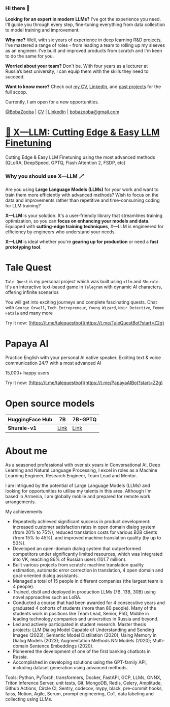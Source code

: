 ### Hi there 👋


**Looking for an expert in modern LLMs?** I've got the experience you need. I'll guide you through every step,
fine-tuning everything from data collection to model training and improvement.

**Why me?** Well, with six years of experience in deep learning R&D projects, I've mastered a range of roles - from
leading a team to rolling up my sleeves as an engineer. I've built and improved products from scratch and I'm keen to do
the same for you.

**Worried about your team?** Don't be. With four years as a lecturer at Russia’s best university, I can equip them with
the skills they need to succeed.

**Want to know more?** Check
out [my CV](https://docs.google.com/document/d/1BhFvIHQ1mpm81P-n2A-lhNac-U2wOGc6F2uS9gKvk88/edit?usp=sharing), [LinkedIn](https://www.linkedin.com/in/boriszubarev/),
and [past projects](https://komplete.framer.ai/cases) for the full scoop.

Currently, I am open for a new opportunities.

[@BobaZooba](https://t.me/BobaZooba) | [CV](https://docs.google.com/document/d/1BhFvIHQ1mpm81P-n2A-lhNac-U2wOGc6F2uS9gKvk88/edit?usp=sharing) | [LinkedIn](https://www.linkedin.com/in/boriszubarev/) | [bobazooba@gmail.com](mailto:bobazooba@gmail.com)

# [🦖 X—LLM: Cutting Edge & Easy LLM Finetuning](https://github.com/BobaZooba/xllm)

Cutting Edge & Easy LLM Finetuning using the most advanced methods (QLoRA, DeepSpeed, GPTQ, Flash Attention 2, FSDP, etc)

### Why you should use X—LLM 🪄

Are you using **Large Language Models (LLMs)** for your work and want to train them more efficiently with advanced
methods? Wish to focus on the data and improvements rather than repetitive and time-consuming coding for LLM training?

**X—LLM** is your solution. It's a user-friendly library that streamlines training optimization, so you can **focus on
enhancing your models and data**. Equipped with **cutting-edge training techniques**, X—LLM is engineered for efficiency
by engineers who understand your needs.

**X—LLM** is ideal whether you're **gearing up for production** or need a **fast prototyping tool**.


# Tale Quest

`Tale Quest` is my personal project which was built using `xllm` and `Shurale`. It's an interactive text-based game
in `Telegram` with dynamic AI characters, offering infinite scenarios

You will get into exciting journeys and complete fascinating quests. Chat
with `George Orwell`, `Tech Entrepreneur`, `Young Wizard`, `Noir Detective`, `Femme Fatale` and many more

Try it now: [https://t.me/talequestbot](https://t.me/TaleQuestBot?start=Z2g)

# Papaya AI

Practice English with your personal AI native speaker. Exciting text & voice communication 24/7 with a most advanced AI

15,000+ happy users

Try it now: [https://t.me/talequestbot](https://t.me/PapayaAIBot?start=Z2g)

# Open source models

| **HuggingFace Hub** | **7B**                                                 | **7B-GPTQ**                                                        |
|---------------------|--------------------------------------------------------|--------------------------------------------------------------------|
| **Shurale-v1**      | [Link](https://huggingface.co/KompleteAI/Shurale7B-v1) | [Link](https://huggingface.co/KompleteAI/Shurale7B-v1-GPTQ) |

# About me

As a seasoned professional with over six years in Conversational AI, Deep Learning and Natural Language Processing, I excel in roles as a Machine Learning Engineer, Research Engineer, Team Lead and Mentor. 

I am intrigued by the potential of Large Language Models (LLMs) and looking for opportunities to utilise my talents in this area. Although I'm based in Armenia, I am globally mobile and prepared for remote work arrangements.

My achievements:
- Repeatedly achieved significant success in product development: increased customer satisfaction rates in open domain dialog system (from 20% to 75%), reduced translation costs for various B2B clients (from 15% to 45%), and improved machine translation quality (by up to 50%).
- Developed an open-domain dialog system that outperformed competitors under significantly limited resources, which was integrated into VK, reaching 86% of Russian users (101.7 million).
- Built various projects from scratch: machine translation quality estimation, automatic error correction in translation, 4 open domain and goal-oriented dialog assistants.
- Managed a total of 15 people in different companies (the largest team is 4 people).
- Trained, distil and deployed in production LLMs (7B, 13B, 30B) using novel approaches such as LoRA.
- Conducted a course that had been awarded for 4 consecutive years and graduated 4 cohorts of students (more than 80 people). Many of the students work in positions like Team Lead, Senior, PhD, Middle in leading technology companies and universities in Russia and beyond.
- Led and actively participated in student research. Master thesis projects: LLM Dialog Model Capable of Understanding and Sending Images (2023); Semantic Model Distillation (2020); Using Memory in Dialog Models (2023); Augmentation Methods NN Models (2020); Multi-domain Sentence Embeddings (2020).
- Pioneered the development of one of the first banking chatbots in Russia.
- Accomplished in developing solutions using the GPT-family API, including dataset generation using advanced methods.

Tools: Python, PyTorch, transformers, Docker, FastAPI, GCP, LLMs, ONNX, Triton Inference Server, unit tests, Git, MongoDB, Redis, Celery, Amplitude, Github Actions, Circle CI, Sentry, codecov, mypy, black, pre-commit hooks, faiss, Notion, Agile, Scrum, prompt engineering, CoT, data labeling and collecting using LLMs.

<!--
**BobaZooba/bobazooba** is a ✨ _special_ ✨ repository because its `README.md` (this file) appears on your GitHub profile.

Here are some ideas to get you started:

- 🔭 I’m currently working on ...
- 🌱 I’m currently learning ...
- 👯 I’m looking to collaborate on ...
- 🤔 I’m looking for help with ...
- 💬 Ask me about ...
- 📫 How to reach me: ...
- 😄 Pronouns: ...
- ⚡ Fun fact: ...
-->
